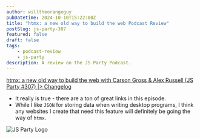 ```yaml
---
author: willtheorangeguy
pubDatetime: 2024-10-10T15:22:00Z
title: "htmx: a new old way to build the web Podcast Review"
postSlug: js-party-307
featured: false
draft: false
tags:
    - podcast-review
    - js-party
description: A review on the JS Party Podcast.
---
```


[htmx: a new old way to build the web with Carson Gross & Alex Russell (JS Party #307) |> Changelog](https://changelog.com/jsparty/307)

-   It really is true - there are a ton of great links in this episode.
-   While I like `JSON` for storing data when writing desktop programs, I think any websites I create that need this feature will definitely be going the way of `htmx`.

![JS Party Logo](https://is1-ssl.mzstatic.com/image/thumb/Podcasts113/v4/8e/31/88/8e318808-56a6-b897-6f98-71cf214b54a3/mza_7508458937281322007.png/300x300bb.webp)
